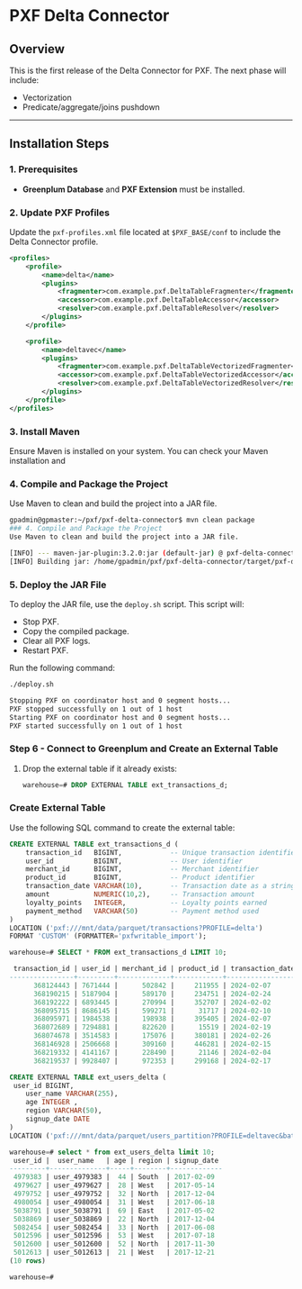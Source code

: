 # PXF Delta Connector

## Overview
This is the first release of the Delta Connector for PXF. The next phase will include:
- Vectorization
- Predicate/aggregate/joins pushdown

---

## Installation Steps

### 1. Prerequisites
- **Greenplum Database** and **PXF Extension** must be installed.

### 2. Update PXF Profiles
Update the `pxf-profiles.xml` file located at `$PXF_BASE/conf` to include the Delta Connector profile.

```xml
<profiles>
    <profile>
        <name>delta</name>
        <plugins>
            <fragmenter>com.example.pxf.DeltaTableFragmenter</fragmenter>
            <accessor>com.example.pxf.DeltaTableAccessor</accessor>
            <resolver>com.example.pxf.DeltaTableResolver</resolver>
        </plugins>
    </profile>

    <profile>
        <name>deltavec</name>
        <plugins>
            <fragmenter>com.example.pxf.DeltaTableVectorizedFragmenter</fragmenter>
            <accessor>com.example.pxf.DeltaTableVectorizedAccessor</accessor>
            <resolver>com.example.pxf.DeltaTableVectorizedResolver</resolver>
        </plugins>
    </profile>
</profiles>

```

### 3. Install Maven
Ensure Maven is installed on your system. You can check your Maven installation and

### 4. Compile and Package the Project
Use Maven to clean and build the project into a JAR file.

```bash
gpadmin@gpmaster:~/pxf/pxf-delta-connector$ mvn clean package
### 4. Compile and Package the Project
Use Maven to clean and build the project into a JAR file.

[INFO] --- maven-jar-plugin:3.2.0:jar (default-jar) @ pxf-delta-connector ---
[INFO] Building jar: /home/gpadmin/pxf/pxf-delta-connector/target/pxf-delta-connector-1.0-SNAPSHOT.jar

```
### 5. Deploy the JAR File

To deploy the JAR file, use the `deploy.sh` script. This script will:

- Stop PXF.
- Copy the compiled package.
- Clear all PXF logs.
- Restart PXF.

Run the following command:

```bash
./deploy.sh

Stopping PXF on coordinator host and 0 segment hosts...
PXF stopped successfully on 1 out of 1 host
Starting PXF on coordinator host and 0 segment hosts...
PXF started successfully on 1 out of 1 host

```
### Step 6 - Connect to Greenplum and Create an External Table

1. Drop the external table if it already exists:
   ```sql
   warehouse=# DROP EXTERNAL TABLE ext_transactions_d;
   ```

### Create External Table

Use the following SQL command to create the external table:

```sql
CREATE EXTERNAL TABLE ext_transactions_d (
    transaction_id   BIGINT,            -- Unique transaction identifier
    user_id          BIGINT,            -- User identifier
    merchant_id      BIGINT,            -- Merchant identifier
    product_id       BIGINT,            -- Product identifier
    transaction_date VARCHAR(10),       -- Transaction date as a string (to avoid type mismatch)
    amount           NUMERIC(10,2),     -- Transaction amount
    loyalty_points   INTEGER,           -- Loyalty points earned
    payment_method   VARCHAR(50)        -- Payment method used
)
LOCATION ('pxf:///mnt/data/parquet/transactions?PROFILE=delta')
FORMAT 'CUSTOM' (FORMATTER='pxfwritable_import');

```
```sql
warehouse=# SELECT * FROM ext_transactions_d LIMIT 10;

 transaction_id | user_id | merchant_id | product_id | transaction_date |  amount  | loyalty_points | payment_method 
----------------+---------+-------------+------------+------------------+----------+----------------+----------------
      368124443 | 7671444 |      502842 |     211955 | 2024-02-07       | 44263.00 |             82 | Mobile Pay
      368190215 | 5187904 |      589170 |     234751 | 2024-02-24       | 71045.00 |              3 | Mobile Pay
      368192222 | 6893445 |      270994 |     352707 | 2024-02-02       | 55530.00 |             55 | Debit Card
      368095715 | 8686145 |      599271 |      31717 | 2024-02-10       | 19731.00 |             65 | Credit Card
      368095971 | 1984538 |      198938 |     395405 | 2024-02-07       | 82284.00 |             77 | Mobile Pay
      368072689 | 7294881 |      822620 |      15519 | 2024-02-19       | 88835.00 |             89 | Credit Card
      368074678 | 3514583 |      175076 |     380181 | 2024-02-26       |  2392.00 |             68 | Credit Card
      368146928 | 2506668 |      309160 |     446281 | 2024-02-15       | 19122.00 |             76 | Debit Card
      368219332 | 4141167 |      228490 |      21146 | 2024-02-04       | 32496.00 |             13 | Credit Card
      368219537 | 9928407 |      972353 |     299168 | 2024-02-17       | 52130.00 |             39 | Debit Card


```
```sql
CREATE EXTERNAL TABLE ext_users_delta (
 user_id BIGINT,
    user_name VARCHAR(255),
    age INTEGER ,
    region VARCHAR(50),
    signup_date DATE
)
LOCATION ('pxf:///mnt/data/parquet/users_partition?PROFILE=deltavec&batch_size=16384') FORMAT 'CUSTOM' (FORMATTER='pxfwritable_import');

```

```sql
warehouse=# select * from ext_users_delta limit 10; 
 user_id |  user_name   | age | region | signup_date 
---------+--------------+-----+--------+-------------
 4979383 | user_4979383 |  44 | South  | 2017-02-09
 4979627 | user_4979627 |  28 | West   | 2017-05-14
 4979752 | user_4979752 |  32 | North  | 2017-12-04
 4980054 | user_4980054 |  31 | West   | 2017-06-18
 5038791 | user_5038791 |  69 | East   | 2017-05-02
 5038869 | user_5038869 |  22 | North  | 2017-12-04
 5082454 | user_5082454 |  33 | North  | 2017-06-08
 5012596 | user_5012596 |  53 | West   | 2017-07-18
 5012600 | user_5012600 |  52 | North  | 2017-11-30
 5012613 | user_5012613 |  21 | West   | 2017-12-21
(10 rows)

warehouse=# 



```

